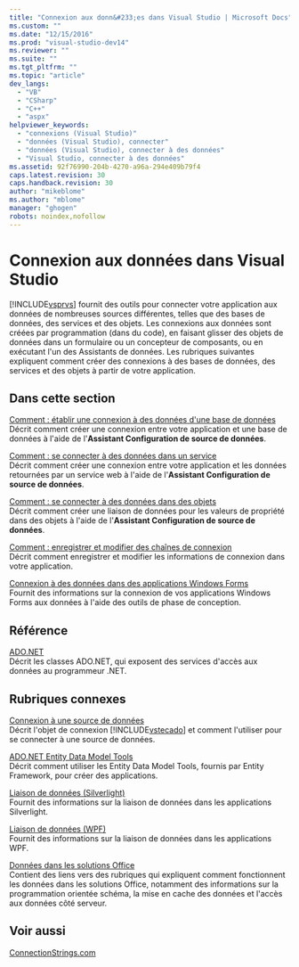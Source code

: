 ```yaml
---
title: "Connexion aux donn&#233;es dans Visual Studio | Microsoft Docs"
ms.custom: ""
ms.date: "12/15/2016"
ms.prod: "visual-studio-dev14"
ms.reviewer: ""
ms.suite: ""
ms.tgt_pltfrm: ""
ms.topic: "article"
dev_langs: 
  - "VB"
  - "CSharp"
  - "C++"
  - "aspx"
helpviewer_keywords: 
  - "connexions (Visual Studio)"
  - "données (Visual Studio), connecter"
  - "données (Visual Studio), connecter à des données"
  - "Visual Studio, connecter à des données"
ms.assetid: 92f76990-204b-4270-a96a-294e409b79f4
caps.latest.revision: 30
caps.handback.revision: 30
author: "mikeblome"
ms.author: "mblome"
manager: "ghogen"
robots: noindex,nofollow
---
```

# Connexion aux donn&#233;es dans Visual Studio
[!INCLUDE[vsprvs](../code-quality/includes/vsprvs_md.md)] fournit des outils pour connecter votre application aux données de nombreuses sources différentes, telles que des bases de données, des services et des objets.  Les connexions aux données sont créées par programmation \(dans du code\), en faisant glisser des objets de données dans un formulaire ou un concepteur de composants, ou en exécutant l'un des Assistants de données.  Les rubriques suivantes expliquent comment créer des connexions à des bases de données, des services et des objets à partir de votre application.  
  
## Dans cette section  
 [Comment : établir une connexion à des données d'une base de données](../data-tools/how-to-connect-to-data-in-a-database.md)  
 Décrit comment créer une connexion entre votre application et une base de données à l'aide de l'**Assistant Configuration de source de données**.  
  
 [Comment : se connecter à des données dans un service](../data-tools/how-to-connect-to-data-in-a-service.md)  
 Décrit comment créer une connexion entre votre application et les données retournées par un service web à l'aide de l'**Assistant Configuration de source de données**.  
  
 [Comment : se connecter à des données dans des objets](../Topic/How%20to:%20Connect%20to%20Data%20in%20Objects.md)  
 Décrit comment créer une liaison de données pour les valeurs de propriété dans des objets à l'aide de l'**Assistant Configuration de source de données**.  
  
 [Comment : enregistrer et modifier des chaînes de connexion](../Topic/How%20to:%20Save%20and%20Edit%20Connection%20Strings.md)  
 Décrit comment enregistrer et modifier les informations de connexion dans votre application.  
  
 [Connexion à des données dans des applications Windows Forms](../data-tools/connecting-to-data-in-windows-forms-applications.md)  
 Fournit des informations sur la connexion de vos applications Windows Forms aux données à l'aide des outils de phase de conception.  
  
## Référence  
 [ADO.NET](../Topic/ADO.NET.md)  
 Décrit les classes ADO.NET, qui exposent des services d'accès aux données au programmeur .NET.  
  
## Rubriques connexes  
 [Connexion à une source de données](../Topic/Connecting%20to%20a%20Data%20Source%20in%20ADO.NET.md)  
 Décrit l'objet de connexion [!INCLUDE[vstecado](../data-tools/includes/vstecado_md.md)] et comment l'utiliser pour se connecter à une source de données.  
  
 [ADO.NET Entity Data Model  Tools](http://msdn.microsoft.com/fr-fr/91076853-0881-421b-837a-f582f36be527)  
 Décrit comment utiliser les Entity Data Model Tools, fournis par Entity Framework, pour créer des applications.  
  
 [Liaison de données \(Silverlight\)](http://go.microsoft.com/fwlink/?LinkId=166342)  
 Fournit des informations sur la liaison de données dans les applications Silverlight.  
  
 [Liaison de données \(WPF\)](../Topic/Data%20Binding%20\(WPF\).md)  
 Fournit des informations sur la liaison de données dans les applications WPF.  
  
 [Données dans les solutions Office](/office-dev/office-dev/data-in-office-solutions)  
 Contient des liens vers des rubriques qui expliquent comment fonctionnent les données dans les solutions Office, notamment des informations sur la programmation orientée schéma, la mise en cache des données et l'accès aux données côté serveur.  
  
## Voir aussi  
 [ConnectionStrings.com](http://www.connectionstrings.com)
